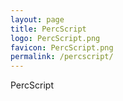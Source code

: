 ```yaml
---
layout: page
title: PercScript
logo: PercScript.png
favicon: PercScript.png
permalink: /percscript/
---
```


PercScript
